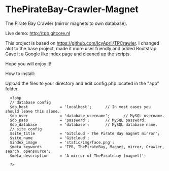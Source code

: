 ThePirateBay-Crawler-Magnet
===========================

The Pirate Bay Crawler (mirror magnets to own database).

Live demo: http://tpb.gitcore.nl

This project is based on https://github.com/IcyApril/TPCrawler. I changed alot to the base project, made it more
user friendly and added Bootstrap. Gave it a Google like index page and cleaned up the scripts. 


Hope you will enjoy it!


How to install:

Upload the files to your directory and edit config.php located in the "app" folder.



      <?php
      // database config
      $db_host		      	= 'localhost';		// In most cases you should leave this alone.
      $db_user		      	= 'database_username';		// MySQL username.
      $db_pass		      	= 'password';		// MySQL password.
      $db_database	      	= 'database';		// MySQL database name.
      // site config
      $site_title			= 'Gitcloud - The Pirate Bay magnet mirror';
      $site_name			= 'Gitcloud';
      $index_image	      	= 'static/img/face.png';
      $meta_keywords		= 'TPB, ThePirateBay, Magnet, mirror, Crawler, search, opensource';
      $meta_description 	= 'A mirror of ThePiratebay (magnet)';
      
      ?>
